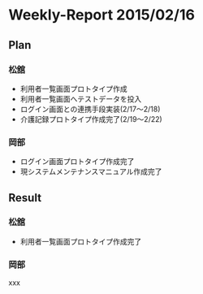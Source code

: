 # Weekly-Report 2015/02/16

## Plan

### 松舘

* 利用者一覧画面プロトタイプ作成
* 利用者一覧画面へテストデータを投入
* ログイン画面との連携手段実装(2/17〜2/18)
* 介護記録プロトタイプ作成完了(2/19〜2/22)

### 岡部

* ログイン画面プロトタイプ作成完了
* 現システムメンテナンスマニュアル作成完了

## Result

### 松舘

* 利用者一覧画面プロトタイプ作成完了

### 岡部

xxx
